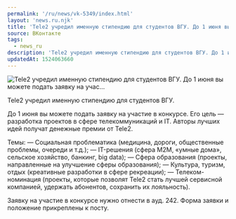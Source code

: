 ```yaml
---
permalink: '/ru/news/vk-5349/index.html'
layout: 'news.ru.njk'
title: 'Tele2 учредил именную стипендию для студентов ВГУ. До 1 июня вы можете подать заявку на учас'
source: ВКонтакте
tags:
  - news_ru
description: 'Tele2 учредил именную стипендию для студентов ВГУ. До 1 июня вы можете подать заявку на учас…'
updatedAt: 1524063660
---
```

![Tele2 учредил именную стипендию для студентов ВГУ. До 1 июня вы можете подать заявку на учас…](https://sun9-69.userapi.com/impf/c847124/v847124429/29066/R-_T00AJPMM.jpg?size=604x423&quality=96&proxy=1&sign=a8b155878c245bf275b3ae8cb378bcdf&c_uniq_tag=jOBkZDK_U0-vyhXls5IQuoN1k2XcWwHUVkUukE5U8V4&type=album)

Tele2 учредил именную стипендию для студентов ВГУ.

До 1 июня вы можете подать заявку на участие в конкурсе. Его цель — разработка проектов в сфере телекоммуникаций и IT. Авторы лучших идей получат денежные премии от Tele2.

Темы:
— Социальная проблематика (медицина, дороги, общественные проблемы, очереди и т.д.);
— IT-решения (сфера М2М, «умные дома», сельское хозяйство, банкинг, big data);
— Сфера образования (проекты, направленные на улучшение сферы образования);
— Культура, туризм, отдых (креативные разработки в сфере рекреации);
— Телеком-номинация (проекты, которые позволят Tele2 стать лучшей сервисной компанией,
удержать абонентов, сохранить их лояльность).

Заявку на участие в конкурсе нужно отнести в ауд. 242.
Форма заявки и положение прикреплены к посту.
